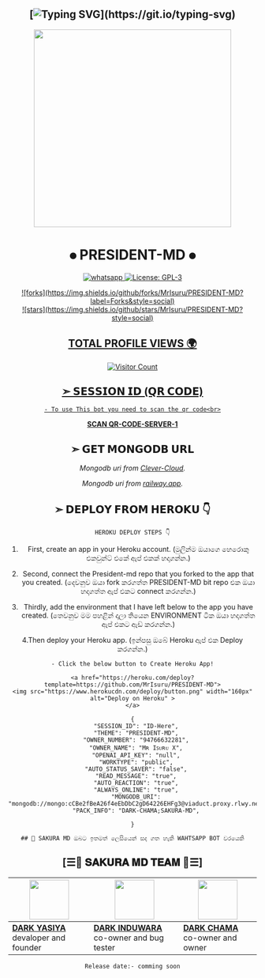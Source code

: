 ## <div align="center"> [![Typing SVG](https://readme-typing-svg.herokuapp.com?font=Rockstar-ExtraBold&color=FF00FF&lines=𝚆𝙴𝙻𝙲𝙾𝙼𝙴+𝚃𝙾+𝙿𝚁𝙴𝚂𝙸𝙳𝙴𝙽𝚃+𝙼𝙳+𝚆𝙰+𝙱𝙾𝚃+𝚁𝙴𝙿𝙾+!;𝙳𝙴𝚅𝙴𝚁𝙻𝙾𝙿𝙴𝙳+𝙱𝚈+𝙲𝚈𝙱𝙴𝚁+𝙺𝙸𝙻𝙻𝙴𝚁𝚂+𝚃𝙴𝙰𝙼+✓;𝚃𝙷𝙸𝚂+𝙸𝚂+𝚂𝙸𝙼𝙿𝙻𝙴+𝙼𝚄𝙻𝚃𝙸𝙳𝙴𝚅𝙸𝙲𝙴+𝚆𝙰+𝙱𝙾𝚃;𝚃𝙷𝙰𝙽𝙺𝚂+𝙵𝙾𝚁+𝚅𝙸𝚂𝙸𝚃𝙸𝙽𝙶+𝚃𝙷𝙸𝚂+𝚁𝙴𝙿𝙾+!)](https://git.io/typing-svg)

<div align="center"> <img src="https://i.postimg.cc/Gmh9VMZ5/PRESIDENT-MD.jpg" width="400" height="400"></a></div>
  
# <div align="center"> ⦁ PRESIDENT-MD ⦁

<p align="center">
  <a aria-label="Join Support chats" href="https://chat.whatsapp.com/G3aoO7etNzeL27hGVDJktH" target="_blank">
    <img alt="whatsapp" src="https://img.shields.io/badge/Join Now-25D366?style=for-the-badge&logo=whatsapp&logoColor=white" />
  </a>
  <a aria-label="Simple Bot" href="https://github.com/MrIsuru/PRESIDENT-MD/blob/main/LICENCE" target="_blank">
    <img alt="License: GPL-3" src="https://badges.frapsoft.com/os/gpl/gpl.png?v=103)](https://opensource.org/licenses/GPL-3.0/" target="_blank" />
    
    
<div align="center"> ![forks](https://img.shields.io/github/forks/MrIsuru/PRESIDENT-MD?label=Forks&style=social)

<div align="center"> ![stars](https://img.shields.io/github/stars/MrIsuru/PRESIDENT-MD?style=social)
  
## TOTAL PROFILE VIEWS 🌍
![Visitor Count](https://profile-counter.glitch.me/MrIsuru/count.svg) 


## ➣ 𝗦𝗘𝗦𝗦𝗜𝗢𝗡 𝗜𝗗 (𝗤𝗥 𝗖𝗢𝗗𝗘)

`- To use This bot you need to scan the qr code<br>`

**[SCAN QR-CODE-SERVER-1](https://replit.com/@CyberIsuru1/PRESIDENT-MD-or-QR)**



## ➣ 𝗚𝗘𝗧 𝗠𝗢𝗡𝗚𝗢𝗗𝗕 𝗨𝗥𝗟

 *Mongodb uri from [Clever-Cloud](https://api.clever-cloud.com/v2/session/login).*

*Mongodb uri from [railway.app](https://railway.app).*








## ➣ 𝗗𝗘𝗣𝗟𝗢𝗬 𝗙𝗥𝗢𝗠 𝗛𝗘𝗥𝗢𝗞𝗨 👇 

```HEROKU DEPLOY STEPS 👇```

1. First, create an app in your Heroku account.
(මුලින්ම ඔයාගෙ හෙරොකු එකවුන්ට් එකේ ඇප් එකක් හදාගන්න.)

2. Second, connect the President-md repo that you forked to the app that you created.
(දෙවනුව ඔයා fork කරගත්ත PRESIDENT-MD bit repo එක ඔයා හදාගත්ත ඇප් එකට connect කරගන්න.)

3. Thirdly, add the environment that I have left below to the app you have created.
(තෙවනුව මම පහළින් දාලා තියෙන ENVIRONMENT ටික ඔයා හදාගත්ත ඇප් එකට ඇඩ් කරගන්න.)

4.Then deploy your Heroku app.
(ඉන්පසු ඔබේ Heroku ඇප් එක Deploy කරගන්න.)


`- Click the below button to Create Heroku App!`


    <a href="https://heroku.com/deploy?template=https://github.com/MrIsuru/PRESIDENT-MD">
    <img src="https://www.herokucdn.com/deploy/button.png" width="160px" alt="Deploy on Heroku" >
    </a>
    


```
{
  "SESSION_ID": "ID-Here",
  "THEME": "PRESIDENT-MD",
  "OWNER_NUMBER": "94766632281",
  "OWNER_NAME": "Mʀ Iꜱᴜʀᴜ X",
  "OPENAI_API_KEY": "null",
  "WORKTYPE": "public",
  "AUTO_STATUS_SAVER": "false",
  "READ_MESSAGE": "true",
  "AUTO_REACTION": "true",
  "ALWAYS_ONLINE": "true",
  "MONGODB_URI": "mongodb://mongo:cCBe2fBeA26f4eEbDbC2gD64226EHFg3@viaduct.proxy.rlwy.net:34483",
  "PACK_INFO": "DARK-CHAMA;SAKURA-MD",
   
}
```


```
## 🤖 SAKURA MD ඔබට ඉතමත් ලෙසියෙන් සද ගත හැකි WAHTSAPP BOT වරයෙකි
```


## [☰💃 𝐒𝐀𝐊𝐔𝐑𝐀 𝐌𝐃 𝐓𝐄𝐀𝐌 💃☰]

| <a href="https://github.com/yasiyaofc1"><img src="https://telegra.ph/file/f94c2dd16ca20b270db3a.jpg" width=80 height=80></a> | <a href="http://github.com/induwaraofc"><img src="https://telegra.ph/file/903e16f9effd8de11cc76.jpg" width=80 height=80></a> | <img src="https://telegra.ph/file/a8ba0753cee4c95c9b0be.jpg" width=80 height=80></a> |
|---|---|---|
| **[DARK YASIYA](https://github.com/yasiyaofc1)**</br>devaloper and founder</br> | **[DARK INDUWARA](https://github.com/induwaraofc)**</br> co-owner and bug tester| **[DARK CHAMA](https://github.com/DarkChamaofc)**</br> co-owner and owner

`Release date:- comming soon`
